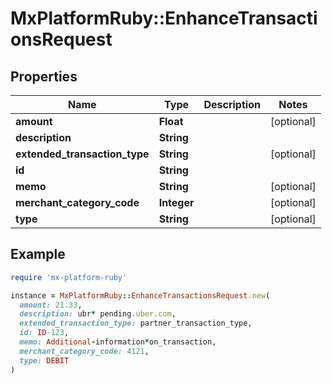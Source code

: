 # MxPlatformRuby::EnhanceTransactionsRequest

## Properties

| Name | Type | Description | Notes |
| ---- | ---- | ----------- | ----- |
| **amount** | **Float** |  | [optional] |
| **description** | **String** |  |  |
| **extended_transaction_type** | **String** |  | [optional] |
| **id** | **String** |  |  |
| **memo** | **String** |  | [optional] |
| **merchant_category_code** | **Integer** |  | [optional] |
| **type** | **String** |  | [optional] |

## Example

```ruby
require 'mx-platform-ruby'

instance = MxPlatformRuby::EnhanceTransactionsRequest.new(
  amount: 21.33,
  description: ubr* pending.uber.com,
  extended_transaction_type: partner_transaction_type,
  id: ID-123,
  memo: Additional-information*on_transaction,
  merchant_category_code: 4121,
  type: DEBIT
)
```

